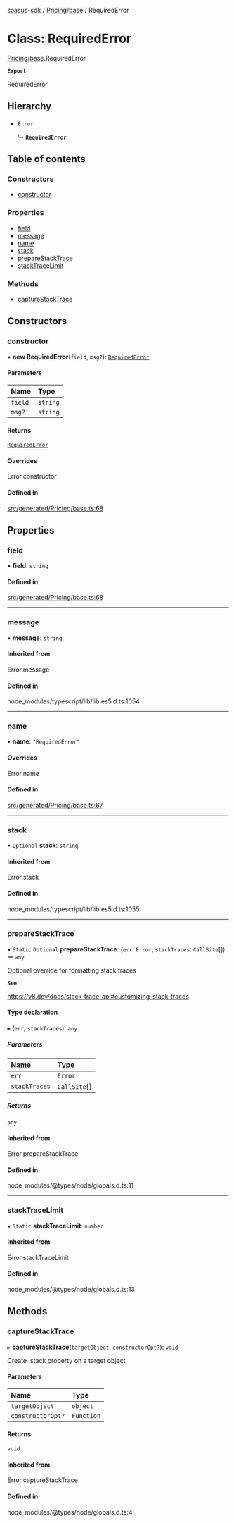 [saasus-sdk](../README.md) / [Pricing/base](../modules/Pricing_base.md) / RequiredError

# Class: RequiredError

[Pricing/base](../modules/Pricing_base.md).RequiredError

**`Export`**

RequiredError

## Hierarchy

- `Error`

  ↳ **`RequiredError`**

## Table of contents

### Constructors

- [constructor](Pricing_base.RequiredError.md#constructor)

### Properties

- [field](Pricing_base.RequiredError.md#field)
- [message](Pricing_base.RequiredError.md#message)
- [name](Pricing_base.RequiredError.md#name)
- [stack](Pricing_base.RequiredError.md#stack)
- [prepareStackTrace](Pricing_base.RequiredError.md#preparestacktrace)
- [stackTraceLimit](Pricing_base.RequiredError.md#stacktracelimit)

### Methods

- [captureStackTrace](Pricing_base.RequiredError.md#capturestacktrace)

## Constructors

### constructor

• **new RequiredError**(`field`, `msg?`): [`RequiredError`](Pricing_base.RequiredError.md)

#### Parameters

| Name | Type |
| :------ | :------ |
| `field` | `string` |
| `msg?` | `string` |

#### Returns

[`RequiredError`](Pricing_base.RequiredError.md)

#### Overrides

Error.constructor

#### Defined in

[src/generated/Pricing/base.ts:68](https://github.com/saasus-platform/saasus-sdk-javascript/blob/c6c266c/src/generated/Pricing/base.ts#L68)

## Properties

### field

• **field**: `string`

#### Defined in

[src/generated/Pricing/base.ts:68](https://github.com/saasus-platform/saasus-sdk-javascript/blob/c6c266c/src/generated/Pricing/base.ts#L68)

___

### message

• **message**: `string`

#### Inherited from

Error.message

#### Defined in

node_modules/typescript/lib/lib.es5.d.ts:1054

___

### name

• **name**: ``"RequiredError"``

#### Overrides

Error.name

#### Defined in

[src/generated/Pricing/base.ts:67](https://github.com/saasus-platform/saasus-sdk-javascript/blob/c6c266c/src/generated/Pricing/base.ts#L67)

___

### stack

• `Optional` **stack**: `string`

#### Inherited from

Error.stack

#### Defined in

node_modules/typescript/lib/lib.es5.d.ts:1055

___

### prepareStackTrace

▪ `Static` `Optional` **prepareStackTrace**: (`err`: `Error`, `stackTraces`: `CallSite`[]) => `any`

Optional override for formatting stack traces

**`See`**

https://v8.dev/docs/stack-trace-api#customizing-stack-traces

#### Type declaration

▸ (`err`, `stackTraces`): `any`

##### Parameters

| Name | Type |
| :------ | :------ |
| `err` | `Error` |
| `stackTraces` | `CallSite`[] |

##### Returns

`any`

#### Inherited from

Error.prepareStackTrace

#### Defined in

node_modules/@types/node/globals.d.ts:11

___

### stackTraceLimit

▪ `Static` **stackTraceLimit**: `number`

#### Inherited from

Error.stackTraceLimit

#### Defined in

node_modules/@types/node/globals.d.ts:13

## Methods

### captureStackTrace

▸ **captureStackTrace**(`targetObject`, `constructorOpt?`): `void`

Create .stack property on a target object

#### Parameters

| Name | Type |
| :------ | :------ |
| `targetObject` | `object` |
| `constructorOpt?` | `Function` |

#### Returns

`void`

#### Inherited from

Error.captureStackTrace

#### Defined in

node_modules/@types/node/globals.d.ts:4
